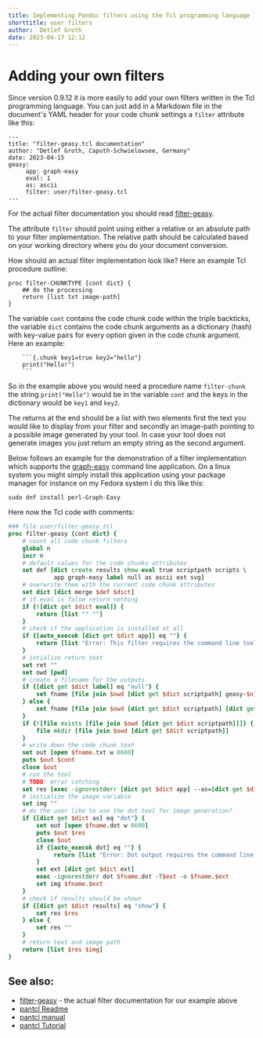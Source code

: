 ```yaml
---
title: Implementing Pandoc filters using the Tcl programming language
shorttitle: user filters
author:  Detlef Groth
date: 2023-04-17 12:12
---
```


# Adding your own filters

Since version 0.9.12 it is more easily to add your own filters written in the
Tcl programming language. You can just add in a Markdown file in the
document's YAML header for your code chunk settings a `filter` attribute like this:


```
---
title: "filter-geasy.tcl documentation"
author: "Detlef Groth, Caputh-Schwielowsee, Germany"
date: 2023-04-15
geasy:
     app: graph-easy
     eval: 1
     as: ascii
     filter: user/filter-geasy.tcl
---
``` 

For the actual filter documentation you should read [filter-geasy](filter-geasy.html).

The attribute `filter` should point using either a relative or an absolute path
to your filter implementation. The relative path should be calculated based on
your working directory where you do your document conversion.

How should an actual filter implementation look like? Here an example Tcl
procedure outline:

```
proc filter-CHUNKTYPE {cont dict} {
    ## do the processing
    return [list txt image-path]
}
```

The variable `cont` contains the code chunk code within the triple backticks,
the variable `dict` contains the code chunk arguments as a dictionary (hash)
with key-value pairs for every option given in the code chunk argument. Here
an example:

```
    ```{.chunk key1=true key2="hello"}
    print("Hello!")
    ```
```

So in the example above you would need a procedure name `filter-chunk` the
string `print("Hello")` would be in the variable `cont` and the keys in the dictionary would be `key1` and `key2`.

The returns at the end should be a list with two elements first the text you
would like to display from your filter and secondly an image-path pointing to
a possible image generated by your tool. In case your tool does not generate
images you just return an empty string as the second argument.

Below follows an example for the demonstration of a filter implementation
which supports the [graph-easy](http://bloodgate.com/perl/graph/manual/)
command line application. On a linux system you might simply install this
application using your package manager for instance on my Fedora system I do
this like this:

```
sudo dnf install perl-Graph-Easy
```

Here now the Tcl code with comments:

```{.tcl eval=false}
### file user/filter-geasy.tcl
proc filter-geasy {cont dict} {
    # count all code chunk filters
    global n
    incr n
    # default values for the code chunks attributes
    set def [dict create results show eval true scriptpath scripts \
             app graph-easy label null as ascii ext svg]
    # overwrite them with the current code chunk attributes         
    set dict [dict merge $def $dict]
    # if eval is false return nothing
    if {![dict get $dict eval]} {
        return [list "" ""]
    }
    # check if the application is installed at all
    if {[auto_execok [dict get $dict app]] eq ""} {
        return [list "Error: This filter requires the command line tool [dict get $dict app] - please install it!" ""]
    }
    # intialize return text
    set ret ""
    set owd [pwd]
    # create a filename for the outputs
    if {[dict get $dict label] eq "null"} {
        set fname [file join $owd [dict get $dict scriptpath] geasy-$n]
    } else {
        set fname [file join $owd [dict get $dict scriptpath] [dict get $dict label]]
    }
    if {![file exists [file join $owd [dict get $dict scriptpath]]]} {
        file mkdir [file join $owd [dict get $dict scriptpath]]
    }
    # write down the code chunk text
    set out [open $fname.txt w 0600]
    puts $out $cont
    close $out
    # run the tool
    # TODO: error catching
    set res [exec -ignorestderr [dict get $dict app] --as=[dict get $dict as] $fname.txt]
    # initialize the image variable
    set img ""
    # do the user like to use the dot tool for image generation?
    if {[dict get $dict as] eq "dot"} {
        set out [open $fname.dot w 0600] 
        puts $out $res
        close $out
        if {[auto_execok dot] eq ""} {
             return [list "Error: Dot output requires the command line tool GraphViz dot application - please install GraphViz or add the application sto your PATH variable!" ""]
        }  
        set ext [dict get $dict ext]
        exec -ignorestderr dot $fname.dot -T$ext -o $fname.$ext
        set img $fname.$ext
    }
    # check if results should be shown
    if {[dict get $dict results] eq "show"} {
        set res $res
    } else {
        set res ""
    }
    # return text and image path
    return [list $res $img]
}

```

## See also:

* [filter-geasy](filter-geasy.html) - the actual filter documentation for our example above
* [pantcl Readme](../README.html)
* [pantcl manual](../pantcl.html)
* [pantcl Tutorial](../pantcl-tutorial.html)

